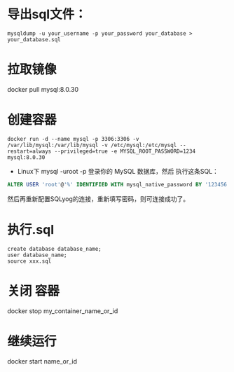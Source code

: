 
# 导出sql文件：

```shell
mysqldump -u your_username -p your_password your_database > your_database.sql
```

# 拉取镜像
docker pull mysql:8.0.30

# 创建容器
```
docker run -d --name mysql -p 3306:3306 -v /var/lib/mysql:/var/lib/mysql -v /etc/mysql:/etc/mysql --restart=always --privileged=true -e MYSQL_ROOT_PASSWORD=1234 mysql:8.0.30
```

* Linux下 mysql -uroot -p 登录你的 MySQL 数据库，然后 执行这条SQL：

```sql
ALTER USER 'root'@'%' IDENTIFIED WITH mysql_native_password BY '123456';
```

然后再重新配置SQLyog的连接，重新填写密码，则可连接成功了。 

# 执行.sql

```
create database database_name;
user database_name;
source xxx.sql
```



# 关闭 容器

docker stop my_container_name_or_id



# 继续运行

docker start name_or_id